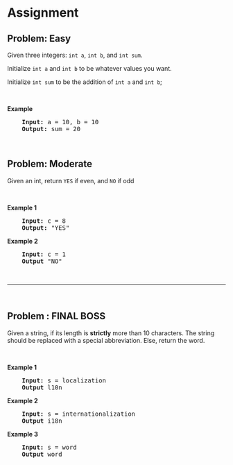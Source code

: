 # Assignment

## Problem: Easy

Given three integers: `int a`, `int b`, and `int sum`.

Initialize `int a` and `int b` to be whatever values you want.

Initialize `int sum` to be the addition of `int a` and `int b`;

<br>

**Example**

<pre>
    <b>Input:</b> a = 10, b = 10
    <b>Output:</b> sum = 20
</pre>

<br>

## Problem: Moderate

Given an int, return `YES` if even, and `NO` if odd

<br>

**Example 1**

<pre>
    <b>Input:</b> c = 8
    <b>Output:</b> "YES"
</pre>

**Example 2**

<pre>
    <b>Input:</b> c = 1
    <b>Output</b> "NO"
</pre>

<br>
<hr>
<br>

## Problem : FINAL BOSS

Given a string, if its length is **strictly** more than 10 characters. The string should be replaced with a
special abbreviation. Else, return the word.

<br>

**Example 1**

<pre>
    <b>Input:</b> s = localization
    <b>Output</b> l10n
</pre>

**Example 2**

<pre>
    <b>Input:</b> s = internationalization
    <b>Output</b> i18n
</pre>

**Example 3**

<pre>
    <b>Input:</b> s = word
    <b>Output</b> word
</pre>

